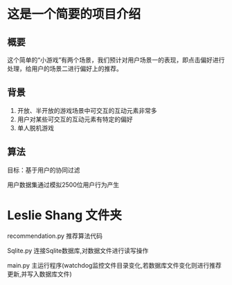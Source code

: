 # 这是一个简要的项目介绍

## 概要

这个简单的“小游戏”有两个场景，我们预计对用户场景一的表现，即点击偏好进行处理，给用户的场景二进行偏好上的推荐。

## 背景

1. 开放、半开放的游戏场景中可交互的互动元素非常多
2. 用户对某些可交互的互动元素有特定的偏好
3. 单人脱机游戏

## 算法

目标：基于用户的协同过滤

用户数据集通过模拟2500位用户行为产生



# Leslie Shang 文件夹

recommendation.py 推荐算法代码

Sqlite.py 连接Sqlite数据库,对数据文件进行读写操作

main.py 主运行程序(watchdog监控文件目录变化,若数据库文件变化则进行推荐更新,并写入数据库文件)